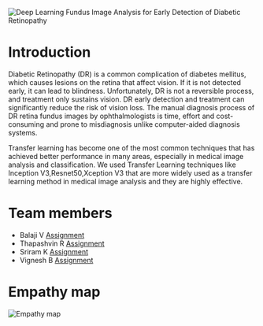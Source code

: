 ![Deep Learning Fundus Image Analysis for Early Detection of Diabetic Retinopathy](https://i.postimg.cc/fTZfD5wR/Deep-Learning-Fundus-Image-Analysis-for-Early-Detection-of-Diabetic-Retinopathy.jpg)

# Introduction
Diabetic Retinopathy (DR) is a common complication of diabetes mellitus, which causes lesions on the retina that affect vision. If it is not detected early, it can lead to blindness. Unfortunately, DR is not a reversible process, and treatment only sustains vision. DR early detection and treatment can significantly reduce the risk of vision loss. The manual diagnosis process of DR retina fundus images by ophthalmologists is time, effort and cost-consuming and prone to misdiagnosis unlike computer-aided diagnosis systems. 


Transfer learning has become one of the most common techniques that has achieved better performance in many areas, especially in medical image analysis and classification. We used Transfer Learning techniques like Inception V3,Resnet50,Xception V3 that are more widely used as a transfer learning method in medical image analysis and they are highly effective.

# Team members
- Balaji V [Assignment](https://github.com/IBM-EPBL/IBM-Project-13348-1659516930/tree/main/Assessments/Team%20Lead%20(Balaji%20V))
- Thapashvin R [Assignment](https://github.com/IBM-EPBL/IBM-Project-13348-1659516930/tree/main/Assessments/M1%20Lead%20(Thapashvin%20R))
- Sriram K [Assignment](https://github.com/IBM-EPBL/IBM-Project-13348-1659516930/tree/main/Assessments/M2%20Lead%20(Sriram%20K))
- Vignesh B [Assignment](https://github.com/IBM-EPBL/IBM-Project-13348-1659516930/tree/main/Assessments/M3%20Lead%20(Vignesh%20B))

# Empathy map
![Empathy map](https://i.postimg.cc/Y9WgC3gR/empathy-map.jpg)

